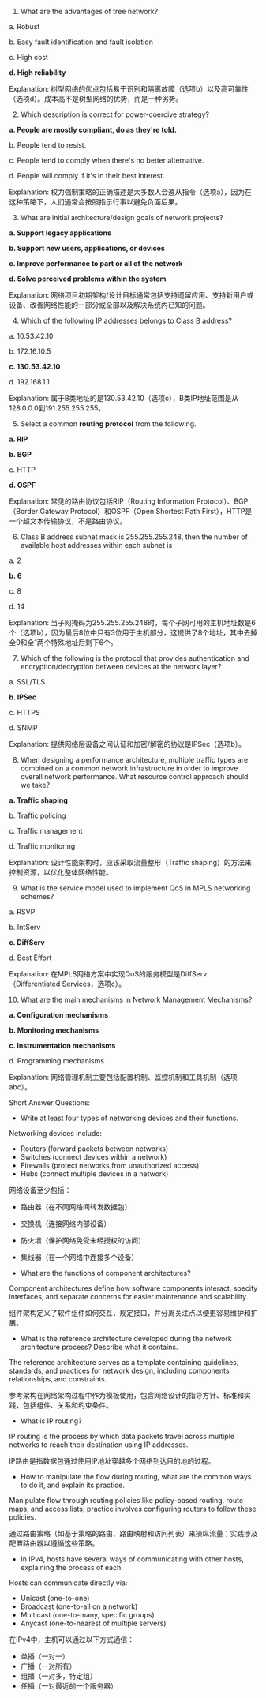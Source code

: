 1. What are the advantages of tree network?

a. Robust

b. Easy fault identification and fault isolation

c. High cost

**d. High reliability**

Explanation: 树型网络的优点包括易于识别和隔离故障（选项b）以及高可靠性（选项d）。成本高不是树型网络的优势，而是一种劣势。

2. Which description is correct for power-coercive strategy?

**a. People are mostly compliant, do as they're told.**

b. People tend to resist.

c. People tend to comply when there's no better alternative.

d. People will comply if it's in their best interest.

Explanation: 权力强制策略的正确描述是大多数人会遵从指令（选项a），因为在这种策略下，人们通常会按照指示行事以避免负面后果。

3. What are initial architecture/design goals of network projects?

**a. Support legacy applications**

**b. Support new users, applications, or devices**

**c. Improve performance to part or all of the network**

**d. Solve perceived problems within the system**

Explanation: 网络项目初期架构/设计目标通常包括支持遗留应用、支持新用户或设备、改善网络性能的一部分或全部以及解决系统内已知的问题。

4. Which of the following IP addresses belongs to Class B address?

a. 10.53.42.10

b. 172.16.10.5

**c. 130.53.42.10**

d. 192.168.1.1

Explanation: 属于B类地址的是130.53.42.10（选项c），B类IP地址范围是从128.0.0.0到191.255.255.255。

5. Select a common **routing protocol** from the following.

**a. RIP**

**b. BGP**

c. HTTP

**d. OSPF**

Explanation: 常见的路由协议包括RIP（Routing Information Protocol）、BGP（Border Gateway Protocol）和OSPF（Open Shortest Path First），HTTP是一个超文本传输协议，不是路由协议。

6. Class B address subnet mask is 255.255.255.248, then the number of available host addresses within each subnet is

a. 2

**b. 6**

c. 8

d. 14

Explanation: 当子网掩码为255.255.255.248时，每个子网可用的主机地址数是6个（选项b），因为最后8位中只有3位用于主机部分，这提供了8个地址，其中去掉全0和全1两个特殊地址后剩下6个。

7. Which of the following is the protocol that provides authentication and encryption/decryption between devices at the network layer?

a. SSL/TLS

**b. IPSec**

c. HTTPS

d. SNMP

Explanation: 提供网络层设备之间认证和加密/解密的协议是IPSec（选项b）。

8. When designing a performance architecture, multiple traffic types are combined on a common network infrastructure in order to improve overall network performance. What resource control approach should we take?

**a. Traffic shaping**

b. Traffic policing

c. Traffic management

d. Traffic monitoring

Explanation: 设计性能架构时，应该采取流量整形（Traffic shaping）的方法来控制资源，以优化整体网络性能。

9. What is the service model used to implement QoS in MPLS networking schemes?

a. RSVP

b. IntServ

**c. DiffServ**

d. Best Effort

Explanation: 在MPLS网络方案中实现QoS的服务模型是DiffServ（Differentiated Services，选项c）。

10. What are the main mechanisms in Network Management Mechanisms?

**a. Configuration mechanisms**

**b. Monitoring mechanisms**

**c. Instrumentation mechanisms**

d. Programming mechanisms

Explanation: 网络管理机制主要包括配置机制、监控机制和工具机制（选项abc）。

Short Answer Questions:
- Write at least four types of networking devices and their functions.

Networking devices include:

- Routers (forward packets between networks)
- Switches (connect devices within a network)
- Firewalls (protect networks from unauthorized access)
- Hubs (connect multiple devices in a network)

网络设备至少包括：

- 路由器（在不同网络间转发数据包）
- 交换机（连接网络内部设备）
- 防火墙（保护网络免受未经授权的访问）
- 集线器（在一个网络中连接多个设备）

- What are the functions of component architectures?

Component architectures define how software components interact, specify interfaces, and separate concerns for easier maintenance and scalability.

组件架构定义了软件组件如何交互，规定接口，并分离关注点以便更容易维护和扩展。

- What is the reference architecture developed during the network architecture process? Describe what it contains.

The reference architecture serves as a template containing guidelines, standards, and practices for network design, including components, relationships, and constraints.

参考架构在网络架构过程中作为模板使用，包含网络设计的指导方针、标准和实践，包括组件、关系和约束条件。

- What is IP routing?

IP routing is the process by which data packets travel across multiple networks to reach their destination using IP addresses.

IP路由是指数据包通过使用IP地址穿越多个网络到达目的地的过程。

- How to manipulate the flow during routing, what are the common ways to do it, and explain its practice.

Manipulate flow through routing policies like policy-based routing, route maps, and access lists; practice involves configuring routers to follow these policies.

通过路由策略（如基于策略的路由、路由映射和访问列表）来操纵流量；实践涉及配置路由器以遵循这些策略。

- In IPv4, hosts have several ways of communicating with other hosts, explaining the process of each.

Hosts can communicate directly via:

- Unicast (one-to-one)
- Broadcast (one-to-all on a network)
- Multicast (one-to-many, specific groups)
- Anycast (one-to-nearest of multiple servers)

在IPv4中，主机可以通过以下方式通信：

- 单播（一对一）
- 广播（一对所有）
- 组播（一对多，特定组）
- 任播（一对最近的一个服务器）
